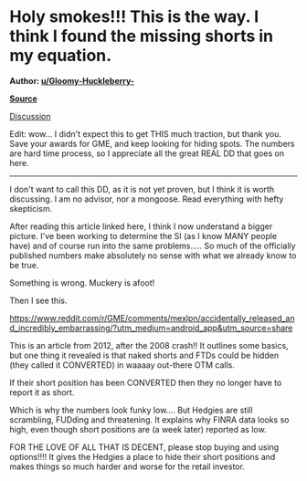 Holy smokes!!! This is the way. I think I found the missing shorts in my equation.
==================================================================================

**Author: [u/Gloomy-Huckleberry-](https://www.reddit.com/user/Gloomy-Huckleberry-6/)**

**[Source](https://www.reddit.com/r/GME/comments/mfgo1i/holy_smokes_this_is_the_way_i_think_i_found_the/)**

[Discussion](https://www.reddit.com/r/GME/search?q=flair_name%3A%22Discussion%22&restrict_sr=1)

Edit: wow... I didn't expect this to get THIS much traction, but thank you. Save your awards for GME, and keep looking for hiding spots. The numbers are hard time process, so I appreciate all the great REAL DD that goes on here.

* * * * *

I don't want to call this DD, as it is not yet proven, but I think it is worth discussing. I am no advisor, nor a mongoose. Read everything with hefty skepticism.

After reading this article linked here, I think I now understand a bigger picture. I've been working to determine the SI (as I know MANY people have) and of course run into the same problems..... So much of the officially published numbers make absolutely no sense with what we already know to be true.

Something is wrong. Muckery is afoot!

Then I see this.

<https://www.reddit.com/r/GME/comments/mexlpn/accidentally_released_and_incredibly_embarrassing/?utm_medium=android_app&utm_source=share>

This is an article from 2012, after the 2008 crash!! It outlines some basics, but one thing it revealed is that naked shorts and FTDs could be hidden (they called it CONVERTED) in waaaay out-there OTM calls.

If their short position has been CONVERTED then they no longer have to report it as short.

Which is why the numbers look funky low.... But Hedgies are still scrambling, FUDding and threatening. It explains why FINRA data looks so high, even though short positions are (a week later) reported as low.

FOR THE LOVE OF ALL THAT IS DECENT, please stop buying and using options!!!! It gives the Hedgies a place to hide their short positions and makes things so much harder and worse for the retail investor.
